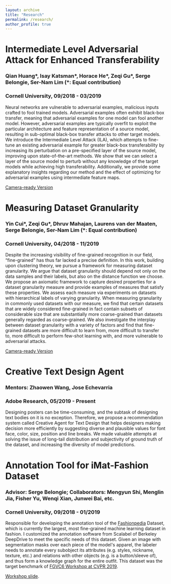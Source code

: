 ```yaml
---
layout: archive
title: "Research"
permalink: /research/
author_profile: true
---
```



# Intermediate Level Adversarial Attack for Enhanced Transferability
### Qian Huang\*, Isay Katsman\*, Horace He\*, Zeqi Gu\*, Serge Belongie, Ser-Nam Lim (*: Equal contribution)
### Cornell University, 09/2018 - 03/2019
Neural networks are vulnerable to adversarial examples, malicious inputs crafted to fool trained models. Adversarial examples often exhibit black-box transfer, meaning that adversarial examples for one model can fool another model. However, adversarial examples are typically overfit to exploit the particular architecture and feature representation of a source model, resulting in sub-optimal black-box transfer attacks to other target models. We introduce the Intermediate Level Attack (ILA), which attempts to fine-tune an existing adversarial example for greater black-box transferability by increasing its perturbation on a pre-specified layer of the source model, improving upon state-of-the-art methods. We show that we can select a layer of the source model to perturb without any knowledge of the target models while achieving high transferability. Additionally, we provide some explanatory insights regarding our method and the effect of optimizing for adversarial examples using intermediate feature maps.

[Camera-ready Version](http://tinagu945.github.io/files/ILA.pdf)

# Measuring Dataset Granularity
### Yin Cui\*, Zeqi Gu\*, Dhruv Mahajan, Laurens van der Maaten, Serge Belongie, Ser-Nam Lim (*: Equal contribution)
### Cornell University, 04/2018 - 11/2019
Despite the increasing visibility of fine-grained recognition in our field, “fine-grained” has thus far lacked a precise definition. In this work, building upon clustering theory, we pursue a framework for measuring dataset granularity. We argue that dataset granularity should depend not only on the data samples and their labels, but also on the distance function we choose. We propose an axiomatic framework to capture desired properties for a dataset granularity measure and provide examples of measures that satisfy these properties. We assess each measure via experiments on datasets with hierarchical labels of varying granularity. When measuring granularity in commonly used datasets with our measure, we find that certain datasets that are widely considered fine-grained in fact contain subsets of considerable size that are substantially more coarse-grained than datasets generally regarded as coarse-grained. We also investigate the interplay between dataset granularity with a variety of factors and find that fine-grained datasets are more difficult to learn from, more difficult to transfer to, more difficult to perform few-shot learning with, and more vulnerable to adversarial attacks.

[Camera-ready Version](http://tinagu945.github.io/files/DatasetGranularity.pdf)


# Creative Text Design Agent
### Mentors: Zhaowen Wang, Jose Echevarria 
### Adobe Research, 05/2019 - Present
Designing posters can be time-consuming, and the subtask of designing text bodies on it is no exception. Therefore, we propose a recommendation system called Creative Agent for Text Design that helps designers making decision more efficiently by suggesting diverse and plausible values for font face, color, size, position and line breaks. We made valuable attempts at solving the issue of long-tail distribution and subjectivity of ground truth of the dataset, and increasing the diversity of model predictions.

# Annotation Tool for iMat-Fashion Dataset 
### Advisor: Serge Belongie; Collaborators: Mengyun Shi, Menglin Jia, Fisher Yu, Wenqi Xian, Junwei Bai, etc.
### Cornell University, 09/2018 - 01/2019
Responsible for developing the annotation tool of the [Fashionpedia](https://fashionpedia.github.io/home/index.html) Dataset, which is currently the largest, most fine-grained machine learning dataset in fashion. I customized the annotation software from Scalabel of Berkeley DeepDrive to meet the specific needs of this dataset. Given an image with segmentation masks over each piece of the model's apparel, the labeler needs to annotate every subobject its attributes (e.g. styles, nickname, texture, etc.) and relations with other objects (e.g. is a button/sleeve of), and thus form a knowledge graph for the entire outfit. This dataset was the target benchmark of [FGVC6 Workshop at CVPR 2019](https://sites.google.com/view/fgvc6/home).
    
[Workshop slide](https://drive.google.com/file/d/1Ah5haDF6kFioQzy45-HKTsxZCqGwondf/view).

 


